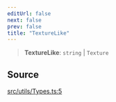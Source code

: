 ```yaml
---
editUrl: false
next: false
prev: false
title: "TextureLike"
---
```


> **TextureLike**: `string` \| `Texture`

## Source

[src/utils/Types.ts:5](https://github.com/relishinc/dill-pixel/blob/10f512f7f577ca5e74162827f11215b28df5ca97/src/utils/Types.ts#L5)
